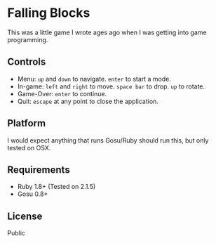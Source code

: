 
# Falling Blocks
This was a little game I wrote ages ago when I was getting into game programming.


## Controls
- Menu: `up` and `down` to navigate. `enter` to start a mode.
- In-game: `left` and `right` to move. `space bar` to drop. `up` to rotate.
- Game-Over: `enter` to continue.
- Quit: `escape` at any point to close the application.


## Platform
I would expect anything that runs Gosu/Ruby should run this, but only tested on OSX.


## Requirements
- Ruby 1.8+ (Tested on 2.1.5)
- Gosu 0.8+


## License
Public
